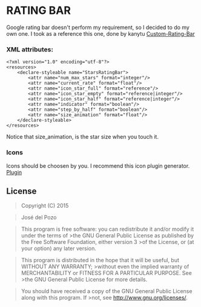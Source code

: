 # RATING BAR

Google rating bar doesn't perform my requirement, so I decided to do my own one.
I took as a reference this one, done by kanytu [Custom-Rating-Bar](https://github.com/kanytu/custom-rating-bar)

### XML attributes:
```
<?xml version="1.0" encoding="utf-8"?>
<resources>
    <declare-styleable name="StarsRatingBar">
        <attr name="num_max_stars" format="integer"/>
        <attr name="current_rate" format="float"/>
        <attr name="icon_star_full" format="reference"/>
        <attr name="icon_star_empty" format="reference|integer"/>
        <attr name="icon_star_half" format="reference|integer"/>
        <attr name="indicator" format="boolean"/>
        <attr name="step_by_half" format="boolean"/>
        <attr name="size_animation" format="float"/>
    </declare-styleable>
</resources>
```
Notice that size_animation, is the star size when you touch it.

### Icons

Icons should be choosen by you. I recommend this icon plugin generator. [Plugin](https://github.com/konifar/android-material-design-icon-generator-plugin)

## License

>Copyright (C) 2015

>José del Pozo

>This program is free software: you can redistribute it and/or modify it under the terms of >the GNU General Public License as published by the Free Software Foundation, either version 3 >of the License, or (at your option) any later version.

>This program is distributed in the hope that it will be useful, but WITHOUT ANY WARRANTY; >without even the implied warranty of MERCHANTABILITY or FITNESS FOR A PARTICULAR PURPOSE. See >the GNU General Public License for more details.

>You should have received a copy of the GNU General Public License along with this program. If >not, see http://www.gnu.org/licenses/.

